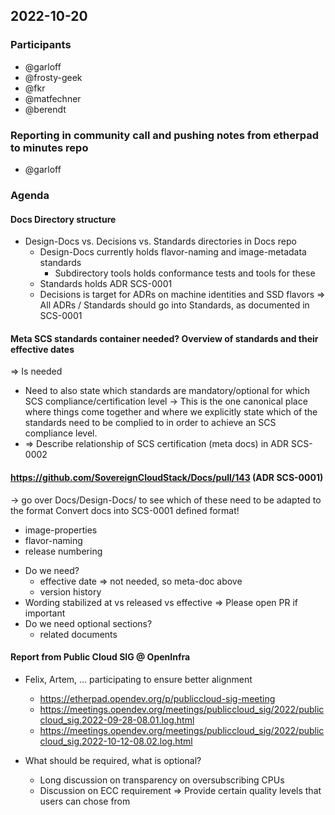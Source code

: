 ## 2022-10-20
### Participants
* @garloff
* @frosty-geek
* @fkr
* @matfechner
* @berendt 

### Reporting in community call and pushing notes from etherpad to minutes repo
* @garloff

### Agenda

#### Docs Directory structure
- Design-Docs vs. Decisions vs. Standards directories in Docs repo
	* Design-Docs currently holds flavor-naming and image-metadata standards
		- Subdirectory tools holds conformance tests and tools for these
	* Standards holds ADR SCS-0001
	* Decisions is target for ADRs  on machine identities and SSD flavors
=> All ADRs / Standards should go into Standards, as documented in SCS-0001

#### Meta SCS standards container needed? Overview of standards and their effective dates
=> Is needed
* Need to also state which standards are mandatory/optional for which SCS compliance/certification level
-> This is the one canonical place where things come together and where we explicitly state which of the standards need to be complied to in order to achieve an SCS compliance level.
* => Describe relationship of SCS certification (meta docs) in ADR SCS-0002

#### https://github.com/SovereignCloudStack/Docs/pull/143 (ADR SCS-0001)
-> go over Docs/Design-Docs/ to see which of these need to be adapted to the format
Convert docs into SCS-0001 defined format!
- image-properties
- flavor-naming
- release numbering

* Do we need?
	- effective date => not needed, so meta-doc above
	-  version history 
* Wording stabilized at vs released vs effective
	=> Please open PR if important
* Do we need optional sections?
	- related documents

#### Report from Public Cloud SIG @ OpenInfra
* Felix, Artem, ... participating to ensure better alignment
  * https://etherpad.opendev.org/p/publiccloud-sig-meeting
  * https://meetings.opendev.org/meetings/publiccloud_sig/2022/publiccloud_sig.2022-09-28-08.01.log.html
  * https://meetings.opendev.org/meetings/publiccloud_sig/2022/publiccloud_sig.2022-10-12-08.02.log.html

* What should be required, what is optional?
	- Long discussion on transparency on oversubscribing CPUs
	- Discussion on ECC requirement
	=> Provide certain quality levels that users can chose from

